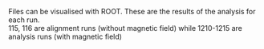 Files can be visualised with ROOT. These are the results of the analysis for each run.  
115, 116 are alignment runs (without magnetic field) while 1210-1215 are analysis runs (with magnetic field)  
